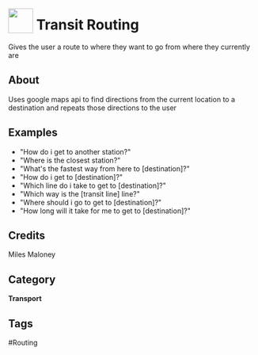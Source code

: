 # <img src="https://raw.githack.com/FortAwesome/Font-Awesome/master/svgs/solid/map.svg" card_color="#2CBLEE" width="50" height="50" style="vertical-align:bottom"/> Transit Routing
Gives the user a route to where they want to go from where they currently are

## About
Uses google maps api to find directions from the current location to a destination and repeats those directions to the user

## Examples
* "How do i get to another station?"
* "Where is the closest station?"
* "What's the fastest way from here to [destination]?"
* "How do i get to [destination]?"
* "Which line do i take to get to [destination]?"
* "Which way is the [transit line] line?"
* "Where should i go to get to [destination]?"
* "How long will it take for me to get to [destination]?"

## Credits
Miles Maloney

## Category
**Transport**

## Tags
#Routing

